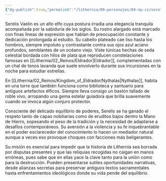 ```yaml
---
{"dg-publish":true,"permalink":"/lithernia/09-personajes/04-np-cs/serelis-vaelin/","title":"Serelis Vaelin","tags":["lithernia","personaje","elfo","mano-de-hierro"]}
---
```


Serelis Vaelin es un alto elfo cuya postura irradia una elegancia tranquila acompañada por la sabiduría de los siglos. Su rostro alargado está marcado con finas líneas de expresión que hablan de preocupación constante y dedicación prolongada al estudio. Su cabello plateado cae liso hasta los hombros, siempre impoluto y contrastante contra sus ojos azul aciano profundos, semblantes de un océano viejo. Viste túnicas hechas de seda celestial bordada con hilos de plata que reproducen constelaciones famosas en [[Lithernia/02_Reinos/Eldrador\|Eldrador]], complementadas con un chal de tonos lavanda que suele envolverlo durante sus incursiones en la noche para estudiar estrellas.

En [[Lithernia/02_Reinos/Kingdom_of_Eldrador/Nythalas\|Nythalas]], habita en una torre que también funciona como biblioteca y santuario para antiguos artefactos élficos. Siempre lleva consigo un bastón tallado de roble vivo, arropando una gema estelar guiadora que brilla suavemente cuando se invoca algún conjuro protector.

Consciente del delicado equilibrio de poderes, Serelis se ha ganado el respeto tanto de capas nobiliarias como de eruditos bajos dentro la Mano de Hierro, sopesando el peso de la tradición y la necesidad de adaptarse a desafíos contemporáneos. Su aversión a la violencia y su fe inquebrantable en el poder esclarecedor del conocimiento lo hacen un mediador natural aunque a veces eso provoque choques con facciones más beligerantes.

Su misión es esencial para impedir que la historia de Lithernia sea borrada por disputas presentes y que las reliquias recogidas no caigan en manos erróneas, pues sabe que en ellas yace la clave tanto para la unión como para la destrucción. Pueden presentarse sutiles oportunidades narrativas, desde alianzas secretas para preservar antiguos textos sacramentales hasta enfrentamientos ideológicos donde su vida pende del equilibrio.